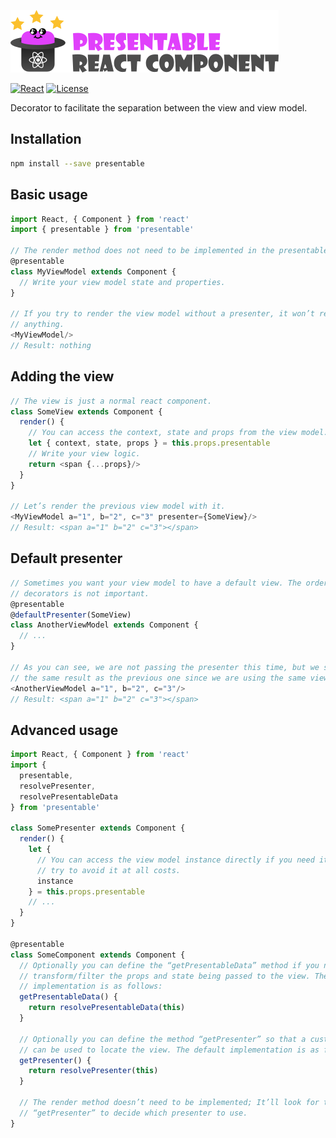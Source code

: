 [![Presentable](art/logo.png)][presentable]

[![React](https://img.shields.io/:react-%5E15%7C%5E16-green.svg?style=flat-square)][presentable]
[![License](http://img.shields.io/:license-apache-blue.svg?style=flat-square)][presentable]

Decorator to facilitate the separation between the view and view model.

## Installation

```sh
npm install --save presentable
```

## Basic usage

```js
import React, { Component } from 'react'
import { presentable } from 'presentable'

// The render method does not need to be implemented in the presentable component.
@presentable
class MyViewModel extends Component {
  // Write your view model state and properties.
}

// If you try to render the view model without a presenter, it won’t render
// anything.
<MyViewModel/>
// Result: nothing
```

## Adding the view

```js
// The view is just a normal react component.
class SomeView extends Component {
  render() {
    // You can access the context, state and props from the view model.
    let { context, state, props } = this.props.presentable
    // Write your view logic.
    return <span {...props}/>
  }
}

// Let’s render the previous view model with it.
<MyViewModel a="1", b="2", c="3" presenter={SomeView}/>
// Result: <span a="1" b="2" c="3"></span>
```


## Default presenter

```js
// Sometimes you want your view model to have a default view. The order of the
// decorators is not important.
@presentable
@defaultPresenter(SomeView)
class AnotherViewModel extends Component {
  // ...
}

// As you can see, we are not passing the presenter this time, but we should expect
// the same result as the previous one since we are using the same view.
<AnotherViewModel a="1", b="2", c="3"/>
// Result: <span a="1" b="2" c="3"></span>
```

## Advanced usage

```js
import React, { Component } from 'react'
import {
  presentable,
  resolvePresenter,
  resolvePresentableData
} from 'presentable'

class SomePresenter extends Component {
  render() {
    let {
      // You can access the view model instance directly if you need it, but
      // try to avoid it at all costs.
      instance
    } = this.props.presentable
    // ...
  }
}

@presentable
class SomeComponent extends Component {
  // Optionally you can define the “getPresentableData” method if you need to
  // transform/filter the props and state being passed to the view. The default
  // implementation is as follows:
  getPresentableData() {
    return resolvePresentableData(this)
  }

  // Optionally you can define the method “getPresenter” so that a custom logic
  // can be used to locate the view. The default implementation is as follows:
  getPresenter() {
    return resolvePresenter(this)
  }

  // The render method doesn’t need to be implemented; It’ll look for the method
  // “getPresenter” to decide which presenter to use.
}
```

[presentable]: //github.com/borela/presentable
